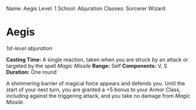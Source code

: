 Name: Aegis
Level: 1
School: Abjuration
Classes: Sorcerer
         Wizard

# Aegis
_1st-level abjuration_

**Casting Time:** A single reaction, taken when you are struck by an attack or targeted by the spell _Magic Missile_
**Range:** Self
**Components:** V, S
**Duration:** One round

A shimmering barrier of magical force appears and defends you. Until the start of your next turn, you are granted a +5 bonus to your Armor Class, including against the triggering attack, and you take no damage from _Magic Missile_.